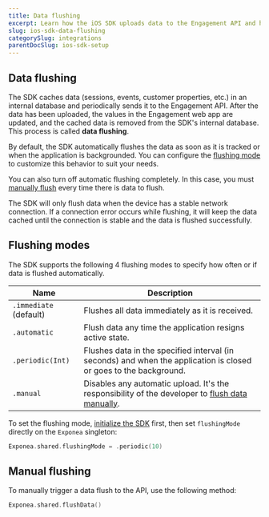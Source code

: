 ```yaml
---
title: Data flushing
excerpt: Learn how the iOS SDK uploads data to the Engagement API and how to customize this behavior
slug: ios-sdk-data-flushing
categorySlug: integrations
parentDocSlug: ios-sdk-setup
---
```


## Data flushing

The SDK caches data (sessions, events, customer properties, etc.) in an internal database and periodically sends it to the Engagement API. After the data has been uploaded, the values in the Engagement web app are updated, and the cached data is removed from the SDK's internal database. This process is called **data flushing**.

By default, the SDK automatically flushes the data as soon as it is tracked or when the application is backgrounded. You can configure the [flushing mode](#flushing-modes) to customize this behavior to suit your needs.
 
 You can also turn off automatic flushing completely. In this case, you must [manually flush](#manual-flushing) every time there is data to flush.

The SDK will only flush data when the device has a stable network connection. If a connection error occurs while flushing, it will keep the data cached until the connection is stable and the data is flushed successfully.

## Flushing modes

The SDK supports the following 4 flushing modes to specify how often or if data is flushed automatically.

| Name                   | Description |
| ---------------------- | ----------- |
| `.immediate` (default) | Flushes all data immediately as it is received. |
| `.automatic`           | Flush data any time the application resigns active state. |
| `.periodic(Int)`       | Flushes data in the specified interval (in seconds) and when the application is closed or goes to the background. |
| `.manual`              | Disables any automatic upload. It's the responsibility of the developer to [flush data manually](#manual-flushing). |

To set the flushing mode, [initialize the SDK](https://documentation.bloomreach.com/engagement/docs/ios-sdk-setup) first, then set `flushingMode` directly on the `Exponea` singleton:

```swift
Exponea.shared.flushingMode = .periodic(10)
```

## Manual flushing

To manually trigger a data flush to the API, use the following method:

```swift
Exponea.shared.flushData()
```
